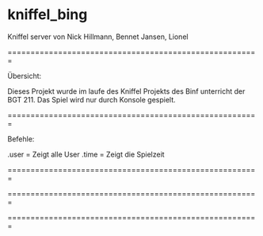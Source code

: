 # kniffel_bing
Kniffel server von Nick Hillmann, Bennet Jansen, Lionel

=======================================================

Übersicht:

Dieses Projekt wurde im laufe des Kniffel Projekts des
Binf unterricht der BGT 211. Das Spiel wird nur durch 
Konsole gespielt.


=======================================================

Befehle:

.user = Zeigt alle User
.time = Zeigt die Spielzeit

=======================================================

=======================================================

=======================================================